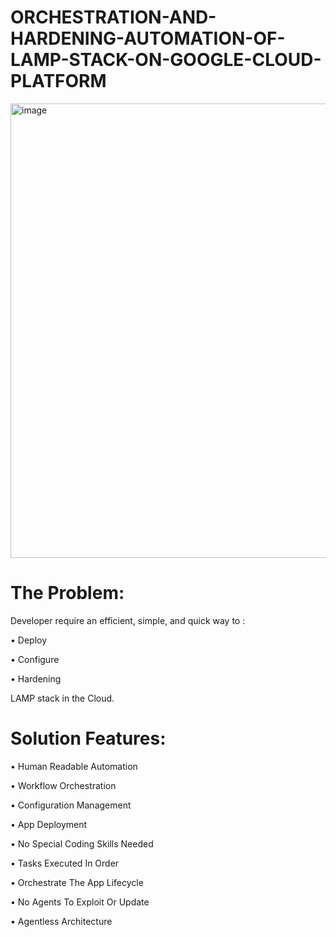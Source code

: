 # ORCHESTRATION-AND-HARDENING-AUTOMATION-OF-LAMP-STACK-ON-GOOGLE-CLOUD-PLATFORM

<img width="727" alt="image" src="https://user-images.githubusercontent.com/105025973/212477519-9661c267-8aff-4679-abac-98430f680a18.png">



# The Problem:
Developer require an efficient, simple, and quick way to :

• Deploy

• Configure

• Hardening

LAMP stack in the Cloud.



# Solution Features: 
• Human Readable Automation

• Workflow Orchestration

• Configuration Management

• App Deployment

• No Special Coding Skills Needed

• Tasks Executed In Order

• Orchestrate The App Lifecycle

• No Agents To Exploit Or Update

• Agentless Architecture



